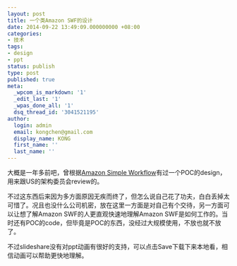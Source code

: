 ```yaml
---
layout: post
title: 一个类Amazon SWF的设计
date: 2014-09-22 13:49:09.000000000 +08:00
categories:
- 技术
tags:
- design
- ppt
status: publish
type: post
published: true
meta:
  _wpcom_is_markdown: '1'
  _edit_last: '1'
  _wpas_done_all: '1'
  dsq_thread_id: '3041521195'
author:
  login: admin
  email: kongchen@gmail.com
  display_name: KONG
  first_name: ''
  last_name: ''
---
```

大概是一年多前吧，曾根据[Amazon Simple Workflow][0]有过一个POC的design，用来跟US的架构委员会review的。

不过这东西后来因为多方面原因无疾而终了，但怎么说自己花了功夫，白白丢掉太可惜了。况且也没什么公司机密，放在这里一方面是对自己有个交待，另一方面可以让想了解Amazon SWF的人更直观快速地理解Amazon SWF是如何工作的。当时还有POC的code，但毕竟是POC的东西，没经过大规模使用，不放也就不放了。

不过slideshare没有对ppt动画有很好的支持，可以点击Save下载下来本地看，相信动画可以帮助更快地理解。

[0]: http://aws.amazon.com/cn/swf/